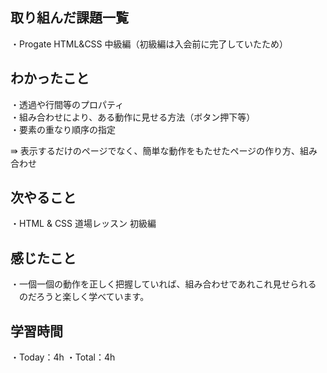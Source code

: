 ## 取り組んだ課題一覧
・Progate HTML&CSS 中級編（初級編は入会前に完了していたため）

## わかったこと
・透過や行間等のプロパティ  
・組み合わせにより、ある動作に見せる方法（ボタン押下等）  
・要素の重なり順序の指定  
  
⇛ 表示するだけのページでなく、簡単な動作をもたせたページの作り方、組み合わせ  

## 次やること
・HTML & CSS 道場レッスン 初級編

## 感じたこと
・一個一個の動作を正しく把握していれば、組み合わせであれこれ見せられる  
　のだろうと楽しく学べています。

## 学習時間
・Today：4h
・Total：4h
